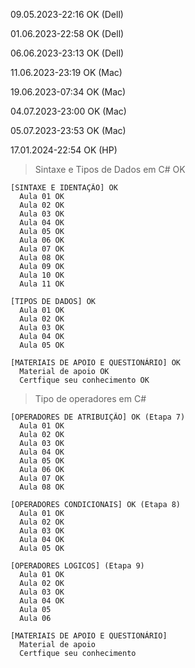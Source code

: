 09.05.2023-22:16 OK (Dell)<br>

01.06.2023-22:58 OK (Dell)<br>

06.06.2023-23:13 OK (Dell)<br>

11.06.2023-23:19 OK (Mac)<br>

19.06.2023-07:34 OK (Mac)<br>

04.07.2023-23:00 OK (Mac)<br>

05.07.2023-23:53 OK (Mac)<br>

17.01.2024-22:54 OK (HP)<br>

> Sintaxe e Tipos de Dados em C# OK<br>

    [SINTAXE E IDENTAÇÃO] OK
      Aula 01 OK
      Aula 02 OK
      Aula 03 OK
      Aula 04 OK
      Aula 05 OK
      Aula 06 OK
      Aula 07 OK
      Aula 08 OK
      Aula 09 OK
      Aula 10 OK
      Aula 11 OK

    [TIPOS DE DADOS] OK
      Aula 01 OK
      Aula 02 OK
      Aula 03 OK
      Aula 04 OK
      Aula 05 OK

    [MATERIAIS DE APOIO E QUESTIONÁRIO] OK
      Material de apoio OK
      Certfique seu conhecimento OK

> Tipo de operadores em C#<br>

    [OPERADORES DE ATRIBUIÇÃO] OK (Etapa 7)
      Aula 01 OK
      Aula 02 OK
      Aula 03 OK
      Aula 04 OK
      Aula 05 OK
      Aula 06 OK
      Aula 07 OK
      Aula 08 OK

    [OPERADORES CONDICIONAIS] OK (Etapa 8)
      Aula 01 OK
      Aula 02 OK
      Aula 03 OK
      Aula 04 OK
      Aula 05 OK

    [OPERADORES LOGICOS] (Etapa 9)
      Aula 01 OK
      Aula 02 OK
      Aula 03 OK
      Aula 04 OK
      Aula 05
      Aula 06

    [MATERIAIS DE APOIO E QUESTIONÁRIO]
      Material de apoio
      Certfique seu conhecimento
